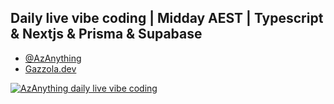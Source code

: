 ## Daily live vibe coding | Midday AEST | Typescript & Nextjs & Prisma & Supabase
- [@AzAnything](https://www.youtube.com/@AzAnything)
- [Gazzola.dev](https://gazzola.dev)

[![AzAnything daily live vibe coding](https://github.com/user-attachments/assets/2aff023d-ac45-431a-be82-0b6af053c352)](https://www.youtube.com/@AzAnything)
